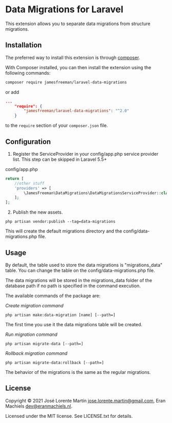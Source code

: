 Data Migrations for Laravel
===========================
This extension allows you to separate data migrations from structure migrations.

## Installation

The preferred way to install this extension is through [composer](http://getcomposer.org/download/).

With Composer installed, you can then install the extension using the following commands:

```bash
composer require jamesfreeman/laravel-data-migrations
```

or add 

```json
...
    "require": {
        "jamesfreeman/laravel-data-migrations": "^2.0"
    }
```

to the ```require``` section of your `composer.json` file.

## Configuration

1. Register the ServiceProvider in your config/app.php service provider list. This step can be skipped in Laravel 5.5+

config/app.php
```php
return [
    //other stuff
    'providers' => [
        \JamesFreeman\DataMigrations\DataMigrationsServiceProvider::class,
    ];
];
```

2. Publish the new assets.
```shell
php artisan vendor:publish --tag=data-migrations
```
This will create the default migrations directory and the config/data-migrations.php file.

## Usage

By default, the table used to store the data migrations is "migrations_data" table. You 
can change the table on the config/data-migrations.php file.

The data migrations will be stored in the migrations_data folder of the database path if no 
path is specified in the command execution.

The available commands of the package are:

*Create migration command*
```shell
php artisan make:data-migration [name] [--path=]
```
The first time you use it the data migrations table will be created.

*Run migration command*
```shell
php artisan migrate-data [--path=]
```

*Rollback migration command*
```shell
php artisan migrate-data:rollback [--path=]
```

The behavior of the migrations is the same as the regular migrations.

## License 
Copyright &copy; 2021 José Lorente Martín <jose.lorente.martin@gmail.com>, Eran Machiels <dev@eranmachiels.nl>.

Licensed under the MIT license. See LICENSE.txt for details.
